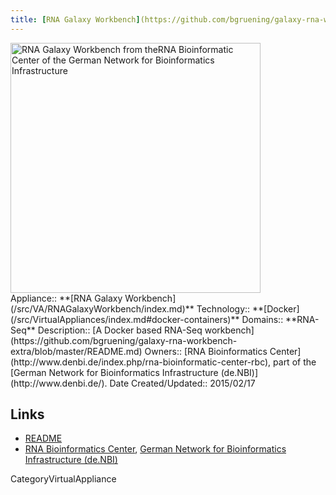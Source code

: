 ```yaml
---
title: [RNA Galaxy Workbench](https://github.com/bgruening/galaxy-rna-workbench-extra/blob/master/README.md)
---
```

<div class='center'>
<a href='https://github.com/bgruening/galaxy-rna-workbench-extra/blob/master/README.md'><img src="/src/Images/Logos/de.NBI.png" alt="RNA Galaxy Workbench from theRNA Bioinformatic Center of the German Network for Bioinformatics Infrastructure" width="400" /></a>
</div>





<div class='dictbox'>
 Appliance:: **[RNA Galaxy Workbench](/src/VA/RNAGalaxyWorkbench/index.md)**
 Technology:: **[Docker](/src/VirtualAppliances/index.md#docker-containers)**
 Domains:: **RNA-Seq** 
 Description:: [A Docker based RNA-Seq workbench](https://github.com/bgruening/galaxy-rna-workbench-extra/blob/master/README.md)
 Owners:: [RNA Bioinformatics Center](http://www.denbi.de/index.php/rna-bioinformatic-center-rbc), part of the [German Network for Bioinformatics Infrastructure (de.NBI)](http://www.denbi.de/).
 Date Created/Updated:: 2015/02/17
</div>

## Links

* [README](https://github.com/bgruening/galaxy-rna-workbench-extra/blob/master/README.md)
* [RNA Bioinformatics Center](http://www.denbi.de/index.php/rna-bioinformatic-center-rbc), [German Network for Bioinformatics Infrastructure (de.NBI)](http://www.denbi.de/) 

CategoryVirtualAppliance
